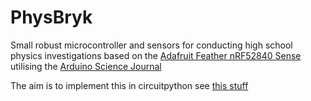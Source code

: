 # PhysBryk

Small robust microcontroller and sensors for conducting high school physics investigations based on the [Adafruit Feather nRF52840 Sense](https://learn.adafruit.com/adafruit-feather-sense/overview) utilising the [Arduino Science Journal](https://science-journal.arduino.cc/)

The aim is to implement this in circuitpython see [this stuff](https://learn.adafruit.com/circuitpython-ble-wireless-morse-code-chat?view=all#overview)


